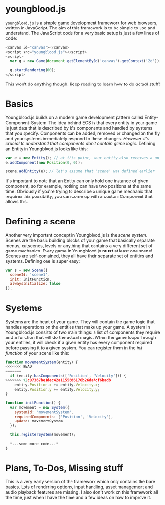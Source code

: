 # youngblood.js

`youngblood.js` is a simple game development framework for web browsers, written in JavaScript. The aim of this framework is to be
simple to use and understand. The JavaScript code for a very basic setup is just a few lines of code:

```javascript
<canvas id="canvas"></canvas>
<script src="youngblood.js"></script>
<script>
  var g = new Game(document.getElementById('canvas').getContext('2d'));
  
  g.startRendering(60);
</script>
```
This won't do anything though. Keep reading to learn how to do *actual* stuff!

# Basics
Youngblood.js builds on a modern game development pattern called Entity-Component-System. The idea behind ECS is that every entity 
in your game is just data that is described by it's components and handled by systems that you specify. Components can be added, removed
or changed on the fly and your systems immediately respond to these changes. *However, it's crucial to understand that components don't
contain game logic.* Defining an Entity in Youngblood.js looks like this:

```javascript
var e = new Entity(); // at this point, your entity also receives a unique numeral identifier
e.addComponent(new Position(0, 0));

scene.addEntity(e); // let's assume that 'scene' was defined earlier
```

It's important to note that an Entity can only hold one instance of given component, so for example, nothing can have two positions
at the same time. Obviously if you're trying to describe a unique game mechanic that requires this possibility, you can come up with
a custom Component that allows this.

# Defining a scene

Another very important concept in Youngblood.js is the *scene system*. Scenes are the basic building blocks of your game that basically
separate menus, cutscenes, levels or anything that contains a very different set of game mechanics. Every game in Youngblood.js **must**
at least one scene! Scenes are self-contained, they all have their separate set of entities and systems. Defining one is super easy:

```javascript
var s = new Scene({
  sceneId: 'scene1',
  init: initFunction,
  alwaysInitialize: false
});
```

# Systems

Systems are the heart of your game. They will contain the game logic that handles operations on the entities that make
up your game. A system in Youngblood.js consists of two main things: a list of components they require and a function that will do the actual magic. When the game loops through your entities, it will check if a given entity has every component required
before passing it to a given system. You can register them in the *init function* of your scene like this:

```javascript
function movementSystem(entity) {
<<<<<<< HEAD
=======
  if (entity.hasComponents(['Position', 'Velocity'])) {
>>>>>>> 92c97387be1dec42a1155686176b26da7cf6bad8
    entity.Position.x += entity.Velocity.x;
    entity.Position.y += entity.Velocity.y;
}

function initFunction() {
  var movement = new System({
    systemId: 'movementSystem',
    requiredComponents: ['Position', 'Velocity'],
    update: movementSystem
  });

  this.registerSystem(movement);
  
  *...some more code...*
}
```

# Plans, To-Dos, Missing stuff

This is a very early version of the framework which only contains the bare basics. Lots of rendering options, input handling, asset
management and audio playback features are missing. I also don't work on this framework all the time, just when I have the time
and a few ideas on how to improve it.
